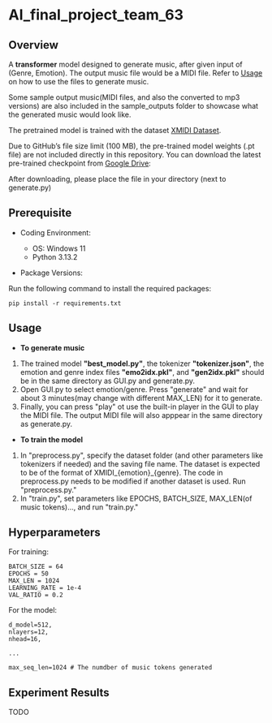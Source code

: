 # AI_final_project_team_63

## Overview

A **transformer** model designed to generate music, after given input of (Genre, Emotion). The output music file would be a MIDI file. Refer to [Usage](#usage) on how to use the files to generate music.

Some sample output music(MIDI files, and also the converted to mp3 versions) are also included in the sample_outputs folder to showcase what the generated music would look like.

The pretrained model is trained with the dataset [XMIDI Dataset](https://github.com/xmusic-project/XMIDI_Dataset).  

Due to GitHub’s file size limit (100 MB), the pre-trained model weights (.pt file) are not included directly in this repository.
You can download the latest pre-trained checkpoint from [Google Drive](https://drive.google.com/file/d/14Rh36449k1q-GCYr6y2LQcO_slwkMd4U/view?usp=sharing):

After downloading, please place the file in your directory (next to generate.py)


## Prerequisite

- Coding Environment:
  
  - OS: Windows 11
  - Python 3.13.2
    
- Package Versions:
  
Run the following command to install the required packages:

```
pip install -r requirements.txt
```

## Usage

- **To generate music**  

1. The trained model **"best_model.py"**, the tokenizer **"tokenizer.json"**, the emotion and genre index files **"emo2idx.pkl"**, and **"gen2idx.pkl"** should be in the same directory as GUI.py and generate.py.
2. Open GUI.py to select emotion/genre. Press "generate" and wait for about 3 minutes(may change with different MAX_LEN) for it to generate.
3. Finally, you can press "play" ot use the built-in player in the GUI to play the MIDI file. The output MIDI file will also apppear in the same directory as generate.py.

- **To train the model**
1. In "preprocess.py", specify the dataset folder (and other parameters like tokenizers if needed) and the saving file name. The dataset is expected to be of the format of XMIDI_{emotion}_{genre}. The code in   preprocess.py needs to be modified if another dataset is used. Run "preprocess.py."
2. In "train.py", set parameters like EPOCHS, BATCH_SIZE, MAX_LEN(of music tokens)..., and run "train.py."

## Hyperparameters

For training:
```
BATCH_SIZE = 64
EPOCHS = 50
MAX_LEN = 1024
LEARNING_RATE = 1e-4
VAL_RATIO = 0.2
```

For the model: 
```
d_model=512,
nlayers=12,
nhead=16,

...

max_seq_len=1024 # The numdber of music tokens generated
```

## Experiment Results

TODO
